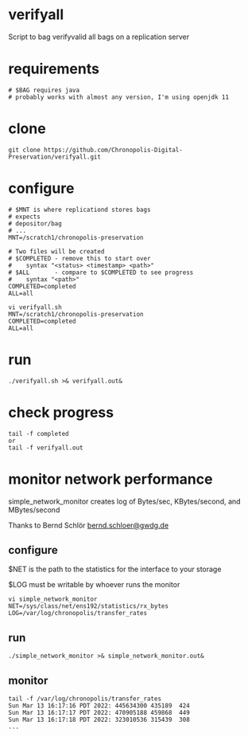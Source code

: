 # verifyall
Script to bag verifyvalid all bags on a replication server

# requirements
```
# $BAG requires java
# probably works with almost any version, I'm using openjdk 11
```

# clone
```
git clone https://github.com/Chronopolis-Digital-Preservation/verifyall.git
```

# configure
```
# $MNT is where replicationd stores bags
# expects
# depositor/bag
# ...
MNT=/scratch1/chronopolis-preservation

# Two files will be created
# $COMPLETED - remove this to start over
#    syntax "<status> <timestamp> <path>"
# $ALL       - compare to $COMPLETED to see progress
#    syntax "<path>"
COMPLETED=completed
ALL=all

vi verifyall.sh
MNT=/scratch1/chronopolis-preservation
COMPLETED=completed
ALL=all
```

# run
```
./verifyall.sh >& verifyall.out&
```

# check progress
```
tail -f completed
or
tail -f verifyall.out
```

# monitor network performance
simple_network_monitor creates log of Bytes/sec, KBytes/second,
and MBytes/second

Thanks to Bernd Schlör <bernd.schloer@gwdg.de>

## configure
$NET is the path to the statistics for the interface to your storage

$LOG must be writable by whoever runs the monitor
```
vi simple_network_monitor
NET=/sys/class/net/ens192/statistics/rx_bytes
LOG=/var/log/chronopolis/transfer_rates
```

## run
```
./simple_network_monitor >& simple_network_monitor.out&
```

## monitor
```
tail -f /var/log/chronopolis/transfer_rates
Sun Mar 13 16:17:16 PDT 2022: 445634300 435189  424
Sun Mar 13 16:17:17 PDT 2022: 470905188 459868  449
Sun Mar 13 16:17:18 PDT 2022: 323010536 315439  308
...
```

